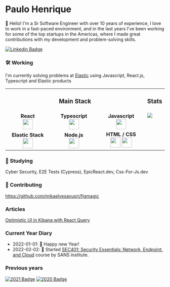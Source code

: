 
# Paulo Henrique
👋  Hello! I'm a Sr Software Engineer with over 10 years of experience, I love to work in a fast-paced environment, and in the last years I've been working for some of the top startups in the Americas, where I made great contributions with my development and problem-solving skills.

[![Linkedin Badge](https://img.shields.io/badge/-LinkedIn-blue?style=flat-square&logo=Linkedin&logoColor=white&link=https://www.linkedin.com/in/paulohenriquesilva/)](https://www.linkedin.com/in/paulohenriquesilva/)



### 🛠  Working
I'm currently solving problems at [Elastic](https://elastic.co) using Javascript, React.js, Typescript and Elastic products


<table>
    <tbody>
        <tr>
          <td colspan="3" align="center" width="450px">
            <h3>Main Stack</h3>
          </td>
          <td align="center"><h3>Stats</h3></td></tr>
        <tr valign="top">
            <td width="150px" align="center" valign="middle">
            <span><strong>React</strong></span><br>
            <img height="32px" src="https://cdn.jsdelivr.net/gh/devicons/devicon/icons/react/react-original.svg">
            </td>
            <td width="150px" align="center" valign="middle">
            <span><strong>Typescript</strong></span><br>
            <img height="32" src="https://cdn.jsdelivr.net/gh/devicons/devicon/icons/typescript/typescript-original.svg">
            </td>
            <td width="150px" align="center" valign="middle">
            <span><strong>Javascript</strong></span><br>
            <img height="32" src="https://cdn.jsdelivr.net/gh/devicons/devicon/icons/javascript/javascript-original.svg">
            </td>
          <td rowspan="2"><img src="https://github-readme-stats.vercel.app/api?username=opauloh&show_icons=true&theme=dark"></td>
        </tr>
        <tr valign="top">
            <td width="150px" align="center" valign="middle">
            <span><strong>Elastic Stack</strong></span><br>
            <img height="32px" src="https://user-images.githubusercontent.com/19270322/152226214-b065f534-b1a0-4741-ad60-15250111f9d3.png">
            </td>
            <td width="150px" align="center" valign="middle">
            <span><strong>Node.js</strong></span><br>
            <img height="32" src="https://cdn.jsdelivr.net/gh/devicons/devicon/icons/nodejs/nodejs-original.svg">
            </td>
            <td width="150px" align="center" valign="middle">
            <span><strong>HTML / CSS</strong></span><br>
              <img height="32px" src="https://cdn.jsdelivr.net/gh/devicons/devicon/icons/html5/html5-original.svg">
              <img height="32px" src="https://cdn.jsdelivr.net/gh/devicons/devicon/icons/css3/css3-original.svg">
            </td>
        </tr>
    </tbody>
</table>

### 🔭  Studying
Cyber Security, E2E Tests (Cypress), EpicReact.dev, Css-For-Js.dev

### 🙌 Contributing
https://github.com/mikaelvesavuori/figmagic

### Articles
[Optimistic UI in Kibana with React Query](https://discuss.elastic.co/t/dec-8th-2021-en-optimistic-ui-in-kibana-with-react-query/289214)

### Current Year Diary
- 2022-01-01: 🎇 Happy new Year!
- 2022-02-02: 🔐 Started [SEC401: Security Essentials: Network, Endpoint, and Cloud](https://www.sans.org/cyber-security-courses/security-essentials-network-endpoint-cloud/) course by SANS institute.


### Previous years

[![2021 Badge](https://img.shields.io/badge/-2021-green)](https://github.com/opauloh/opauloh/tree/070beafde17ea1eb514dc35cd49a52a341bfb24d)
[![2020 Badge](https://img.shields.io/badge/-2020-yellow)](https://github.com/opauloh/opauloh/tree/18965572e9d19767d00fe06b62adaa46039f45d3)

